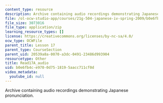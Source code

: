 ```yaml
---
content_type: resource
description: Archive containing audio recordings demonstrating Japanese pronunciation.
file: /ol-ocw-studio-app/courses/21g-504-japanese-iv-spring-2009/b0e6fb4ce9700d7518195aacc711cf0d_Read17A_audio.zip
file_size: 3073016
file_type: application/zip
learning_resource_types: []
license: https://creativecommons.org/licenses/by-nc-sa/4.0/
ocw_type: OCWFile
parent_title: Lesson 17
parent_type: CourseSection
parent_uid: 20539a8a-0070-a3dc-0491-23486d993904
resourcetype: Other
title: Read17A_audio
uid: b0e6fb4c-e970-0d75-1819-5aacc711cf0d
video_metadata:
  youtube_id: null
---
```

Archive containing audio recordings demonstrating Japanese pronunciation.